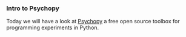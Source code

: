 ### Intro to Psychopy

Today we will have a look at [Psychopy](https://www.psychopy.org) a free open source toolbox for programming experiments in Python.

